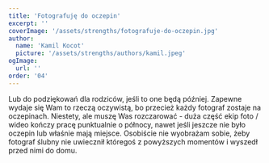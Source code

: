 ```yaml
---
title: 'Fotografuję do oczepin'
excerpt: ''
coverImage: '/assets/strengths/fotografuje-do-oczepin.jpg'
author:
  name: 'Kamil Kocot'
  picture: '/assets/strengths/authors/kamil.jpeg'
ogImage:
  url: ''
order: '04'
---
```


Lub do podziękowań dla rodziców, jeśli to one będą później. Zapewne wydaje się Wam to rzeczą oczywistą, bo przecież każdy fotograf zostaje na oczepinach. Niestety, ale muszę Was rozczarować - duża część ekip foto / wideo kończy pracę punktualnie o&nbsp;północy, nawet jeśli jeszcze nie było oczepin lub właśnie mają miejsce. Osobiście nie wyobrażam sobie, żeby fotograf ślubny nie uwiecznił któregoś z&nbsp;powyższych momentów i&nbsp;wyszedł przed nimi do domu.